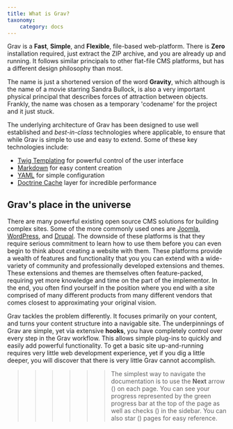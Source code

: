 ```yaml
---
title: What is Grav?
taxonomy:
    category: docs
---
```


Grav is a **Fast**, **Simple**, and **Flexible**, file-based web-platform.  There is **Zero** installation required, just extract the ZIP archive, and you are already up and running.  It follows similar principals to other flat-file CMS platforms, but has a different design philosophy than most.

The name is just a shortened version of the word **Gravity**, which although is the name of a movie starring Sandra Bullock, is also a very important physical principal that describes forces of attraction between objects. Frankly, the name was chosen as a temporary 'codename' for the project and it just stuck.

The underlying architecture of Grav has been designed to use well established and _best-in-class_ technologies where applicable, to ensure that while Grav is simple to use and easy to extend. Some of these key technologies include:

* [Twig Templating](http://twig.sensiolabs.org/) for powerful control of the user interface
* [Markdown](http://en.wikipedia.org/wiki/Markdown) for easy content creation
* [YAML](http://yaml.org) for simple configuration 
* [Doctrine Cache](http://docs.doctrine-project.org/en/2.0.x/reference/caching.html) layer for incredible performance

## Grav's place in the universe

There are many powerful existing open source CMS solutions for building complex sites.  Some of the more commonly used ones are [Joomla](http://joomla.org), [WordPress](http://wordpress.org), and [Drupal](http://drupal.org). The downside of these platforms is that they require serious commitment to learn how to use them before you can even begin to think about creating a website with them.  These platforms provide a wealth of features and functionality that you you can extend with a wide-variety of community and professionally developed extensions and themes.  These extensions and themes are themselves often feature-packed, requiring yet more knowledge and time on the part of the implementor.  In the end, you often find yourself in the position where you end with a site comprised of many different products from many different vendors that comes closest to approximating your original vision.

Grav tackles the problem differently.  It focuses primarily on your content, and turns your content structure into a navigable site.  The underpinnings of Grav are simple, yet via extensive **hooks**, you have completely control over every step in the Grav workflow.  This allows simple plug-ins to quickly and easily add powerful functionality. To get a basic site up-and-running requires very little web development experience, yet if you dig a little deeper, you will discover that there is very little Grav cannot accomplish.

>>>>>> The simplest way to navigate the documentation is to use the **Next** arrow (<i class="icon-right-open"></i>) on each page. You can see your progress represented by the green progress bar at the top of the page as well as checks (<i class="icon-check"></i>) in the sidebar.  You can also star (<i class="icon-star"></i>) pages for easy reference.
